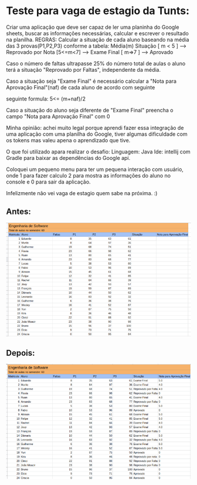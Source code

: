 # Teste para vaga de estagio da Tunts:


Criar uma aplicação que deve ser capaz de ler uma planinha do Google sheets, buscar as informações necessárias, calcular e escrever o resultado na planilha.
REGRAS:
Calcular a situação de cada aluno baseando na média das 3 provas(P1,P2,P3) conforme a tabela:
Média(m) Situação
[ m < 5 ] --> Reprovado por Nota
[5<=m<7] --> Exame Final
[ m=>7 ] --> Aprovado

Caso o número de faltas ultrapasse 25% do número total de aulas o aluno terá a situação "Reprovado por Faltas", independente da média.

Caso a situação seja "Exame Final" é necessário calcular a "Nota para Aprovação Final"(naf) de cada aluno de acordo com seguinte

seguinte formula: 5<= (m+naf)/2

Caso a situação do aluno seja diferente de "Exame Final" preencha o campo "Nota para Aprovação Final" com 0

Minha opinião: achei muito legal porque aprendi fazer essa integração de uma aplicação com uma planilha do Google, tiver algumas dificuldade com os tokens mas valeu apena o aprendizado que tive.

O que foi utilizado apara realizar o desafio:
Linguagem: Java
Ide: intellij com Gradle para baixar as dependências do Google api.

Coloquei um pequeno menu para ter um pequena interação com usuário, onde 1 para fazer calculo 2 para mostra as informações do aluno no console e 0 para sair da aplicação.

Infelizmente não vei vaga de estagio quem sabe na próxima. :)
## Antes:
![Screenshot](https://github.com/ifeslopes/EstagioDev/blob/master/desaf0.png)
## Depois:
![Screenshot](https://github.com/ifeslopes/EstagioDev/blob/master/desaf1.png)
</p>
